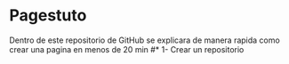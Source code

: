 # Pagestuto

Dentro de este repositorio de GitHub se explicara de manera rapida como crear una pagina en menos de 20 min 
#* 1- Crear un repositorio
  
